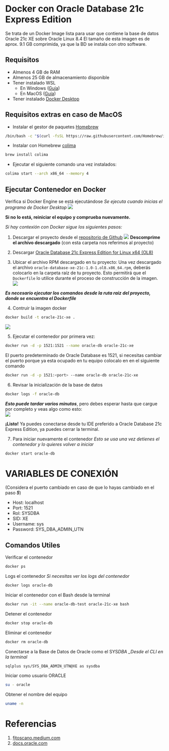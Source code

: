 # Docker con Oracle Database 21c Express Edition

Se trata de un Docker Image lista para usar que contiene la base de datos Oracle 21c XE sobre Oracle Linux 8.4
El tamaño de esta imagen es de aprox. 9.1 GB comprimida, ya que la BD se instala con otro software.

## Requisitos

- Almenos 4 GB de RAM
- Almenos 25 GB de almacenamiento disponible
- Tener instalado WSL
  - En Windows ([Guía](https://www.youtube.com/shorts/ddfLijQ1t88))
  - En MacOS ([Guía](https://www.youtube.com/watch?v=a30Enh1_aWI))
- Tener instalado [Docker Desktop](https://docs.docker.com/get-docker/)

## Requisitos extras en caso de MacOS

- Instalar el gestor de paquetes [Homebrew](https://brew.sh/es/)

```bash
/bin/bash -c "$(curl -fsSL https://raw.githubusercontent.com/Homebrew/install/HEAD/install.sh)"
```

- Instalar con Homebrew [colima](https://formulae.brew.sh/formula/colima)

```bash
brew install colima
```

- Ejecutar el siguiente comando una vez instalados:

```bash
colima start --arch x86_64 --memory 4
```

## Ejecutar Contenedor en Docker

Verifica si Docker Engine se está ejecutándose
_Se ejecuta cuando inicias el programa de Docker Desktop_
![](./static/imgs/DockerEngineRunning.png)

**Si no lo está, reiniciar el equipo y comprueba nuevamente.**

_Si hay contexión con Docker sigue los siguientes pasos:_

1. Descargar el proyecto desde el [repositorio de Github](https://github.com/iDylaan/docker-oracle-database-21c-xe)
   ![](./static/imgs/DownloadPorject.png)
   **Descomprime el archivo descargado** (con esta carpeta nos referimos al proyecto)

2. Descargar [Oracle Database 21c Express Edition for Linux x64 (OL8)](https://www.oracle.com/mx/database/technologies/xe-downloads.html)
3. Ubicar el archivo RPM descargado en tu proyecto:
   Una vez descargado el archivo `oracle-database-xe-21c-1.0-1.ol8.x86_64.rpm`, deberás colocarlo en la carpeta raíz de tu proyecto. Esto permitirá que el `Dockerfile` lo utilice durante el proceso de construcción de la imagen.
   ![](./static/imgs/ODBS21cXE-Screenshot.png)

**_Es necesario ejecutar los comandos desde la ruta raiz del proyecto, donde se encuentra el Dockerfile_**

4. Contruir la imagen docker

```bash
docker build -t oracle-21c-xe .
```

![](./static/imgs/DockerBuildBASH.png)

5. Ejecutar el contenedor por primera vez:

```bash
docker run -d -p 1521:1521 --name oracle-db oracle-21c-xe
```

El puerto predeterminado de Oracle Database es 1521, si necesitas cambiar el puerto porque ya esta ocupado en tu equipo colocalo en <port> en el siguiente comando

```bash
docker run -d -p 1521:<port> --name oracle-db oracle-21c-xe
```

6. Revisar la inicialización de la base de datos

```bash
docker logs -f oracle-db
```

**_Esto puede tardar varios minutos_**, pero debes esperar hasta que cargue por completo y veas algo como esto: <br />
![](./static/imgs/ODBS21cXELogger-Screenshot.png)

**¡Listo!** Ya puedes conectarse desde tu IDE preferido a Oracle Database 21c Express Edition, ya puedes cerrar la terminal.

7. Para iniciar nuevamente el contenedor
   _Esto se usa una vez detienes el contenedor y lo quieres volver a iniciar_

```bash
docker start oracle-db
```

# **VARIABLES DE CONEXIÓN**

(Considera el puerto cambiado en caso de que lo hayas cambiado en el paso **_5_**)

- Host: localhost
- Port: 1521
- Rol: SYSDBA
- SID: XE
- Username: sys
- Password: SYS_DBA_ADMIN_UTN

## Comandos Utiles

Verificar el contenedor

```bash
docker ps
```

Logs el contenedor
_Si necesitas ver los logs del contenedor_

```bash
docker logs oracle-db
```

Iniciar el contenedor con el Bash desde la terminal

```bash
docker run -it --name oracle-db-test oracle-21c-xe bash
```

Detener el contenedor

```bash
docker stop oracle-db
```

Eliminar el contenedor

```bash
docker rm oracle-db
```

Conectarse a la Base de Datos de Oracle como el SYS*DBA
\_Desde el CLI en la terminal*

```bash
sqlplus sys/SYS_DBA_ADMIN_UTN@XE as sysdba
```


Iniciar como usuario ORACLE
```bash
su - oracle
```


Obtener el nombre del equipo
```bash
uname -n
```






# Referencias
1. [fjtoscano.medium.com](https://fjtoscano.medium.com/instalar-oracle-database-xe-en-mac-m1-d5d2d17fc00c)
2. [docs.oracle.com](https://docs.oracle.com/en/database/oracle/oracle-database/21/xeinl/installing-oracle-database-free.html#GUID-46EA860A-AAC4-453F-8EEE-42CC55A4FAD5)